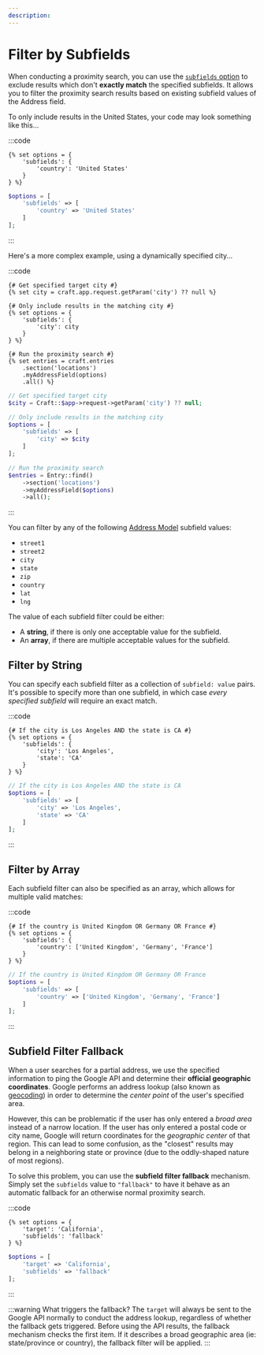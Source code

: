 ```yaml
---
description:
---
```


# Filter by Subfields

When conducting a proximity search, you can use the [`subfields` option](/proximity-search/options/#subfields) to exclude results which don't **exactly match** the specified subfields. It allows you to filter the proximity search results based on existing subfield values of the Address field.

To only include results in the United States, your code may look something like this...

:::code
```twig
{% set options = {
    'subfields': {
        'country': 'United States'
    }
} %}
```
```php
$options = [
    'subfields' => [
        'country' => 'United States'
    ]
];
```
:::

Here's a more complex example, using a dynamically specified city...

:::code
```twig
{# Get specified target city #}
{% set city = craft.app.request.getParam('city') ?? null %}

{# Only include results in the matching city #}
{% set options = {
    'subfields': {
        'city': city
    }
} %}

{# Run the proximity search #}
{% set entries = craft.entries
    .section('locations')
    .myAddressField(options)
    .all() %}
```
```php
// Get specified target city
$city = Craft::$app->request->getParam('city') ?? null;

// Only include results in the matching city
$options = [
    'subfields' => [
        'city' => $city
    ]
];

// Run the proximity search
$entries = Entry::find()
    ->section('locations')
    ->myAddressField($options)
    ->all();
```
:::

You can filter by any of the following [Address Model](/models/address-model/) subfield values:

- `street1`
- `street2`
- `city`
- `state`
- `zip`
- `country`
- `lat`
- `lng`

The value of each subfield filter could be either:

- A **string**, if there is only one acceptable value for the subfield.
- An **array**, if there are multiple acceptable values for the subfield.

## Filter by String

You can specify each subfield filter as a collection of `subfield: value` pairs. It's possible to specify more than one subfield, in which case _every specified subfield_ will require an exact match.

:::code
```twig
{# If the city is Los Angeles AND the state is CA #}
{% set options = {
    'subfields': {
        'city': 'Los Angeles',
        'state': 'CA'
    }
} %}
```
```php
// If the city is Los Angeles AND the state is CA
$options = [
    'subfields' => [
        'city' => 'Los Angeles',
        'state' => 'CA'
    ]
];
```
:::

## Filter by Array

Each subfield filter can also be specified as an array, which allows for multiple valid matches:

:::code
```twig
{# If the country is United Kingdom OR Germany OR France #}
{% set options = {
    'subfields': {
        'country': ['United Kingdom', 'Germany', 'France']
    }
} %}
```
```php
// If the country is United Kingdom OR Germany OR France
$options = [
    'subfields' => [
        'country' => ['United Kingdom', 'Germany', 'France']
    ]
];
```
:::

## Subfield Filter Fallback

When a user searches for a partial address, we use the specified information to ping the Google API and determine their **official geographic coordinates**. Google performs an address lookup (also known as [geocoding](/geocoding/)) in order to determine the _center point_ of the user's specified area.

However, this can be problematic if the user has only entered a _broad area_ instead of a narrow location. If the user has only entered a postal code or city name, Google will return coordinates for the _geographic center_ of that region. This can lead to some confusion, as the "closest" results may belong in a neighboring state or province (due to the oddly-shaped nature of most regions).

To solve this problem, you can use the **subfield filter fallback** mechanism. Simply set the `subfields` value to `"fallback"` to have it behave as an automatic fallback for an otherwise normal proximity search.

:::code
```twig
{% set options = {
    'target': 'California',
    'subfields': 'fallback'
} %}
```
```php
$options = [
    'target' => 'California',
    'subfields' => 'fallback'
];
```
:::

:::warning What triggers the fallback?
The `target` will always be sent to the Google API normally to conduct the address lookup, regardless of whether the fallback gets triggered. Before using the API results, the fallback mechanism checks the first item. If it describes a broad geographic area (ie: state/province or country), the fallback filter will be applied.
:::

